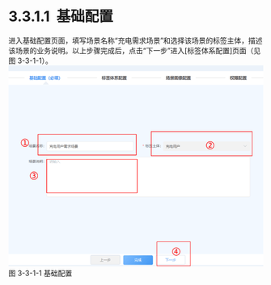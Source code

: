 # 3.3.1.1  基础配置

进入基础配置页面，填写场景名称“充电需求场景”和选择该场景的标签主体，描述该场景的业务说明。以上步骤完成后，点击“下一步”进入[标签体系配置]页面（见图 3-3-1-1）。<br />![](<../../assets/images/(175).png#height=328&width=415>)<br />图 3-3-1-1 基础配置
<a name="3nhAl"></a>